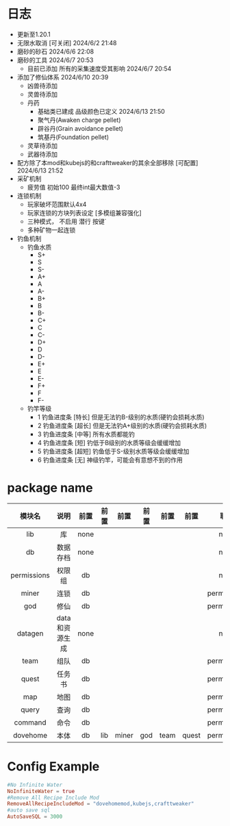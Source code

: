 # 日志

- 更新至1.20.1
- 无限水取消 [可关闭] 2024/6/2 21:48
- 磨砂的砂石 2024/6/6 22:08
- 磨砂的工具 2024/6/7 20:53
  - 目前已添加 所有的采集速度受其影响 2024/6/7 20:54
- 添加了修仙体系 2024/6/10 20:39
  - 凶兽待添加
  - 灵兽待添加
  - 丹药
    - 基础类已建成 品级颜色已定义 2024/6/13 21:50
    - 聚气丹(Awaken charge pellet)
    - 辟谷丹(Grain avoidance pellet)
    - 筑基丹(Foundation pellet)
  - 灵草待添加
  - 武器待添加
- 配方除了本mod和kubejs的和crafttweaker的其余全部移除 [可配置] 2024/6/13 21:52
- 采矿机制
  - 疲劳值 初始100 最终int最大数值-3
- 连锁机制
  - 玩家破坏范围默认4x4
  - 玩家连锁的方块列表设定 [多模组兼容强化]
  - 三种模式， 不启用 潜行 按键`
  - 多种矿物一起连锁
- 钓鱼机制
  - 钓鱼水质
    - S+
    - S
    - S-
    - A+
    - A
    - A-
    - B+
    - B
    - B-
    - C+
    - C
    - C-
    - D+
    - D
    - D-
    - E+
    - E
    - E-
    - F+
    - F
    - F-
  - 钓竿等级
    - 1 钓鱼进度条 [特长] 但是无法钓B-级别的水质(硬钓会损耗水质)
    - 2 钓鱼进度条 [超长] 但是无法钓A+级别的水质(硬钓会损耗水质)
    - 3 钓鱼进度条 [中等] 所有水质都能钓
    - 4 钓鱼进度条 [短]  钓低于B级别的水质等级会缓缓增加
    - 5 钓鱼进度条 [超短] 钓鱼低于S-级别水质等级会缓缓增加
    - 6 钓鱼进度条 [无] 神级钓竿，可能会有意想不到的作用

# package name
|     模块名     |    说明     |  前置  | 前置  |  前置   | 前置  |  前置  |  前置   |     联动      |
|:-----------:|:---------:|:----:|:---:|:-----:|:---:|:----:|:-----:|:-----------:|
|     lib     |     库     | none |     |       |     |      |       |    none     |
|     db      |   数据存档    | none |     |       |     |      |       |    none     |
| permissions |    权限组    |  db  |     |       |     |      |       |    none     |
|    miner    |    连锁     |  db  |     |       |     |      |       | permissions |
|     god     |    修仙     |  db  |     |       |     |      |       | permissions |
|   datagen   | data和资源生成 | none |     |       |     |      |       |    none     |
|    team     |    组队     |  db  |     |       |     |      |       | permissions |
|    quest    |    任务书    |  db  |     |       |     |      |       | permissions |
|     map     |    地图     |  db  |     |       |     |      |       | permissions |
|    query    |    查询     |  db  |     |       |     |      |       | permissions |
|   command   |    命令     |  db  |     |       |     |      |       | permissions |
|  dovehome   |    本体     |  db  | lib | miner | god | team | quest | permissions |

# Config Example

```toml
#No Infinite Water
NoInfiniteWater = true
#Remove All Recipe Include Mod
RemoveAllRecipeIncludeMod = "dovehomemod,kubejs,crafttweaker"
#auto save sql
AutoSaveSQL = 3000
```